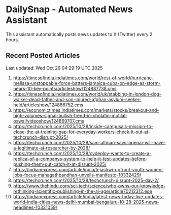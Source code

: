 # DailySnap - Automated News Assistant

This assistant automatically posts news updates to X (Twitter) every 2 hours.

## Recent Posted Articles

Last updated: Wed Oct 29 04:29:19 UTC 2025

1. https://timesofindia.indiatimes.com/world/rest-of-world/hurricane-melissa-unstoppable-force-batters-jamaica-cuba-on-edge-as-storm-nears-10-key-points/articleshow/124887738.cms
2. https://timesofindia.indiatimes.com/world/uk/stabbing-in-london-dog-walker-dead-father-and-son-injured-afghan-asylum-seeker-held/articleshow/124886752.cms
3. https://economictimes.indiatimes.com/markets/stocks/breakout-and-high-volumes-signal-bullish-trend-in-cholafin-motilal-oswal/videoshow/124869707.cms
4. https://techcrunch.com/2025/10/28/inside-campusais-mission-to-close-the-ai-training-gap-for-everyday-workers-check-it-out-at-techcrunch-disrupt-2025/
5. https://techcrunch.com/2025/10/28/sam-altman-says-openai-will-have-a-legitimate-ai-researcher-by-2028/
6. https://techcrunch.com/2025/10/28/cydeploy-wants-to-create-a-replica-of-a-companys-system-to-help-it-test-updates-before-pushing-them-out-catch-it-at-disrupt-2025/
7. https://indianexpress.com/article/india/tejashwi-upfront-youth-women-jobs-focus-mahagathbandhan-unveils-manifesto-10332429/
8. https://techcrunch.com/2025/10/28/techcrunch-disrupt-2025-day-2/
9. https://www.thehindu.com/sci-tech/science/who-owns-our-knowledge-rethinking-scientific-publishing-in-the-ai-age/article70212312.ece
10. https://indianexpress.com/article/india/latest-news-today-live-updates-world-india-cities-news-delhi-mumbai-bengaluru-10-28-2025-news-headlines-10331059/
